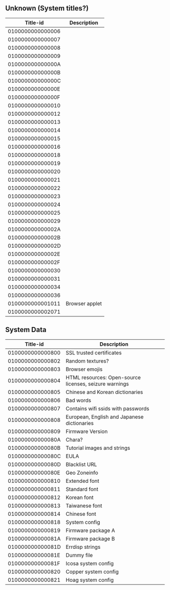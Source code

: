 ## Unknown (System titles?)

| Title-id         | Description    |
| ---------------- | -------------- |
| 0100000000000006 |                |
| 0100000000000007 |                |
| 0100000000000008 |                |
| 0100000000000009 |                |
| 010000000000000A |                |
| 010000000000000B |                |
| 010000000000000C |                |
| 010000000000000E |                |
| 010000000000000F |                |
| 0100000000000010 |                |
| 0100000000000012 |                |
| 0100000000000013 |                |
| 0100000000000014 |                |
| 0100000000000015 |                |
| 0100000000000016 |                |
| 0100000000000018 |                |
| 0100000000000019 |                |
| 0100000000000020 |                |
| 0100000000000021 |                |
| 0100000000000022 |                |
| 0100000000000023 |                |
| 0100000000000024 |                |
| 0100000000000025 |                |
| 0100000000000029 |                |
| 010000000000002A |                |
| 010000000000002B |                |
| 010000000000002D |                |
| 010000000000002E |                |
| 010000000000002F |                |
| 0100000000000030 |                |
| 0100000000000031 |                |
| 0100000000000034 |                |
| 0100000000000036 |                |
| 0100000000001011 | Browser applet |
| 0100000000002071 |                |

## System Data

| Title-id         | Description                                            |
| ---------------- | ------------------------------------------------------ |
| 0100000000000800 | SSL trusted certificates                               |
| 0100000000000802 | Random textures?                                       |
| 0100000000000803 | Browser emojis                                         |
| 0100000000000804 | HTML resources: Open-source licenses, seizure warnings |
| 0100000000000805 | Chinese and Korean dictionaries                        |
| 0100000000000806 | Bad words                                              |
| 0100000000000807 | Contains wifi ssids with passwords                     |
| 0100000000000808 | European, English and Japanese dictionaries            |
| 0100000000000809 | Firmware Version                                       |
| 010000000000080A | Chara?                                                 |
| 010000000000080B | Tutorial images and strings                            |
| 010000000000080C | EULA                                                   |
| 010000000000080D | Blacklist URL                                          |
| 010000000000080E | Geo Zoneinfo                                           |
| 0100000000000810 | Extended font                                          |
| 0100000000000811 | Standard font                                          |
| 0100000000000812 | Korean font                                            |
| 0100000000000813 | Taiwanese font                                         |
| 0100000000000814 | Chinese font                                           |
| 0100000000000818 | System config                                          |
| 0100000000000819 | Firmware package A                                     |
| 010000000000081A | Firmware package B                                     |
| 010000000000081D | Errdisp strings                                        |
| 010000000000081E | Dummy file                                             |
| 010000000000081F | Icosa system config                                    |
| 0100000000000820 | Copper system config                                   |
| 0100000000000821 | Hoag system config                                     |
